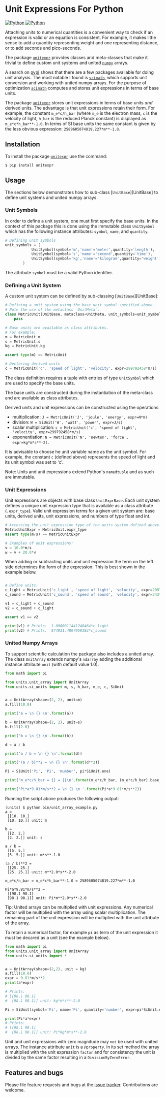 # Unit Expressions For Python
[![Python](https://github.com/simphotonics/generic_validation/actions/workflows/python.yml/badge.svg)](https://github.com/simphotonics/generic_validation/actions/workflows/python.yml)
[![Python](https://simphotonics.com/images/docs-badge.svg)](https://generic-validation.simphotonics.com)

Attaching units to numerical quantities is a convenient way to check if
an expression is valid or an equation is consistent.
For example, it makes little sense to add a quantity
representing weight and one representing distance, or to
add seconds and pico-seconds.

The package [`unitexpr`][unitexpr] provides classes and meta-classes that
make it trivial to define custom unit systems and united [`numpy`][numpy] arrays.

A search on [pypi][pypi] shows that there are a few packages available
for doing unit analysis. The most notable I found is [`scimath`][scimath],
which supports unit conversion and working with united numpy arrays.
For the purpose of optimization [`scimath`][scimath] computes and stores unit
expressions in terms of base units.

The package [`unitexpr`][unitexpr] stores unit expressions in terms of
base units *and* derived units. The advantage is that unit expressions
retain their form. For example, the constant `m_e*c/h_bar` (where `m_e` is
the electron mass, `c` is the velocity of light, `h_bar` is the
reduced Planck constant) is displayed as `m_e*c*h_bar**-1.0`. In
terms of SI base units the same constant is given by
the less obvious expression: `2589605074819.227*m**-1.0`.


## Installation

To install the package [`unitexpr`][unitexpr] use the command:
```Console
$ pip install unitexpr
```

## Usage

The sections below demonstrates how to sub-class [`UnitBase`][UnitBase]
to define unit systems and united numpy arrays.

### Unit Symbols

In order to define a unit system, one must first specify the
base units. In the context of this package this is done using
the immutable class `UnitSymbol` which has
the following instance attributes: `symbol`, `name`, and `quantity`.
``` Python
# Defining unit symbols
unit_symbols = (
            UnitSymbol(symbol='m','name'='meter',quantity='length'),
            UnitSymbol(symbol='s','name'='second',quantity='time'),
            UnitSymbol(symbol='kg','name'='kilogram',quantity='weight')
        )
```
The attribute `symbol` must be a valid Python identifier.

### Defining a Unit System

A custom unit system can be defined by sub-classing [`UnitBase`][UnitBase]:

```Python
# Defining a unit system using the base unit symbol specified above.
# Note the use of the metaclass `UnitMeta`.
class MetricUnit(UnitBase, metaclass=UnitMeta, unit_symbols=unit_symbols):
    pass

# Base units are available as class attributes.
# For example:
m = MetricUnit.m
s = MetricUnit.s
kg = MetricUnit.kg

assert type(m) == MetricUnit

# Declaring derived units
c = MetricUnit('c', 'speed of light', 'velocity', expr=299792458*m/s)
```
The class definition requires a tuple with entries of type `UnitSymbol`
which are used to specify the base units.

The base units are constructed during the instantiation of the meta-class
and are available as class attributes.

Derived units and unit expressions can be constructed using the operations:
- multiplication: `J = MetricUnit('J', 'joule', 'energy', expr=N*m)`
- division: `W = SiUnit('W', 'watt', 'power', expr=J/s)`
- scalar multiplication: `c = MetricUnit('c', 'speed of light', 'velocity', expr=299792458*m/s)`
- exponentiation: `N = MetricUnit('N', 'newton', 'force', expr=kg*m*s**-2)`.

It is advisable to choose he unit variable name as the unit symbol. For example,
the constant `c` (defined above) represents
the speed of light and its unit symbol was set to 'c'.

Note: Units and unit expressions extend Python's `namedtuple` and as such are immutable.

### Unit Expressions

Unit expressions are objects with base class `UnitExprBase`. Each unit system
defines a unique unit expression type that is available as a class attribute
(`.expr_type`). Valid unit expression terms for a given unit system are:
base units, derived units, unit expressions, and numbers of type float and int.

``` python
# Accessing the unit expression type of the units system defined above:
MetricUnitExpr = MetricUnit.expr_type
assert type(m/s) == MetricUnitExpr

# Examples of unit expressions:
v = 10.0*m/s
w = v + 20.0*v
```

When adding or subtracting units and unit expression the term on the left
side determines the form of the expression. This is best shown in the example
below.
``` python

# Define units:
c_light = MetricUnit('c_light', 'speed of light', 'velocity', expr=299792458*m/s)
c_sound = MetricUnit('c_sound', 'speed of sound', 'velocity', expr=343*m/s)

v1 = c_light + c_sound
v2 = c_sound + c_light

assert v1 == v2

print(v1) # Prints:  1.0000011441248464*c_light
print(v2) # Prints:  874031.4897959183*c_sound
```


### United Numpy Arrays

To support scientific calculation
the package also includes a united array.
The class `UnitArray`
extends numpy's `ndarray` adding the additional
instance attribute `unit` (with default value 1.0).

```Python
from math import pi

from units.unit_array import UnitArray
from units.si_units import m, s, h_bar, m_e, c, SiUnit


a = UnitArray(shape=(2, 2), unit=m)
a.fill(10.0)

print('a = \n {} \n'.format(a))

b = UnitArray(shape=(2, 2), unit=s)
b.fill(2.0)

print('b = \n {} \n'.format(b))

d = a / b

print('a / b = \n {} \n'.format(d))

print('(a / b)**2 = \n {} \n'.format(d**2))

Pi = SiUnit('Pi', 'Pi', 'number', pi*SiUnit.one)

print('m_e*c/h_bar = {} = {}\n'.format(m_e*c/h_bar, (m_e*c/h_bar).base_repr()))

print('Pi*a*9.81*m/s**2 = \n {} \n '.format(Pi*a*9.81*m/s**2))
```
Running the script above produces the following output:
``` Console
(units) $ python bin/unit_array_example.py
a =
 [[10. 10.]
 [10. 10.]] unit: m

b =
 [[2. 2.]
 [2. 2.]] unit: s

a / b =
 [[5. 5.]
 [5. 5.]] unit: m*s**-1.0

(a / b)**2 =
 [[25. 25.]
 [25. 25.]] unit: m**2.0*s**-2.0

m_e*c/h_bar = m_e*c*h_bar**-1.0 = 2589605074819.227*m**-1.0

Pi*a*9.81*m/s**2 =
 [[98.1 98.1]
 [98.1 98.1]] unit: Pi*m**2.0*s**-2.0
```

Tip: United arrays can be multiplied with unit expressions.
Any numerical factor will be multiplied with the array using scalar
multiplication. The remaining part of the unit expression will be
multiplied with the unit attribute of the array.

To retain a numerical factor, for example `pi` as term of the
unit expression it must be decared as a unit (see the example
below).

``` Python
from math import pi
from units.unit_array import UnitArray
from units.si_units import *


a = UnitArray(shape=(2,2), unit = kg)
a.fill(10.0)
expr = 9.81*m/s**2
print(a*expr)

# Prints:
# [[98.1 98.1]
#  [98.1 98.1]] unit: kg*m*s**-2.0

Pi = SiUnit(symbol='Pi', name='Pi', quantity='number', expr=pi*SiUnit.expr_type.one)

print(Pi*a*expr)
# Prints:
# [[98.1 98.1]
#  [98.1 98.1]] unit: Pi*kg*m*s**-2.0

```

Unit and unit expressions with zero magnitude may `not` be used with united arrays.
The instance attribute `unit` is a `@property`. In its set method the
array is multiplied with the unit expression `factor` and for consistency the
unit is divided by the same factor resulting in a `DivisionByZeroError`.


## Features and bugs

Please file feature requests and bugs at the [issue tracker].
Contributions are welcome.

[issue tracker]: https://github.com/simphotonics/unitexpr/issues

[numpy]: https://pypi.org/project/numpy/

[pypi]: https:://pypi.org

[pytest]: https://pypi.org/project/pytest/

[scimath]: https://pypi.org/project/scimath

[unitexpr]: https://github.com/simphotonics/unitexpr